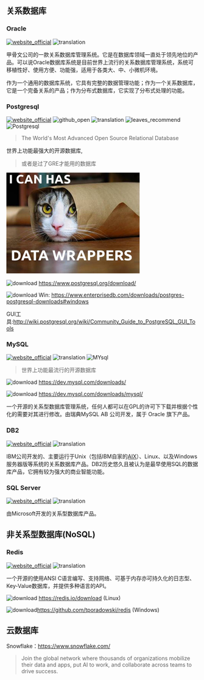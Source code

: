 ## 关系数据库

### Oracle
[![website_official](https://gitbook07.oss-cn-hangzhou.aliyuncs.com/website_official.svg)](https://www.oracle.com/index.htm) ![translation](https://gitbook07.oss-cn-hangzhou.aliyuncs.com/translation.svg) 

甲骨文公司的一款关系数据库管理系统。它是在数据库领域一直处于领先地位的产品。可以说Oracle数据库系统是目前世界上流行的关系数据库管理系统，系统可移植性好、使用方便、功能强，适用于各类大、中、小微机环境。

作为一个通用的数据库系统，它具有完整的数据管理功能；作为一个关系数据库，它是一个完备关系的产品；作为分布式数据库，它实现了分布式处理的功能。

### Postgresql
[![website_official](https://gitbook07.oss-cn-hangzhou.aliyuncs.com/website_official.svg)](https://www.postgresql.org/) ![github_open](https://gitbook07.oss-cn-hangzhou.aliyuncs.com/github_open.svg) ![translation](https://gitbook07.oss-cn-hangzhou.aliyuncs.com/translation.svg) ![leaves_recommend](https://gitbook07.oss-cn-hangzhou.aliyuncs.com/leaves_rec.svg) ![Postgresql](https://img.shields.io/badge/Version-13.0-ff55bb.svg)

> The World's Most Advanced Open Source Relational Database

世界上功能最强大的开源数据库,

> 或者是过了GRE才能用的数据库

<img src="../../.gitbook/assets/z-dev-databases-postgresql-catwrap.jpg" style="zoom:50%;" />

![download](https://gitbook07.oss-cn-hangzhou.aliyuncs.com/download.svg) https://www.postgresql.org/download/

![download](https://gitbook07.oss-cn-hangzhou.aliyuncs.com/download.svg) Win: https://www.enterprisedb.com/downloads/postgres-postgresql-downloads#windows

GUI工具:http://wiki.postgresql.org/wiki/Community_Guide_to_PostgreSQL_GUI_Tools 


### MySQL
[![website_official](https://gitbook07.oss-cn-hangzhou.aliyuncs.com/website_official.svg)](https://www.mysql.com) ![translation](https://gitbook07.oss-cn-hangzhou.aliyuncs.com/translation.svg) ![MYsql](https://img.shields.io/badge/Version-8.0.22-ff55bb.svg)

> 世界上功能最流行的开源数据库

![download](https://gitbook07.oss-cn-hangzhou.aliyuncs.com/download.svg) https://dev.mysql.com/downloads/

 ![download](https://gitbook07.oss-cn-hangzhou.aliyuncs.com/download.svg) https://dev.mysql.com/downloads/mysql/

一个开源的关系型数据库管理系统，任何人都可以在GPL的许可下下载并根据个性化的需要对其进行修改。由瑞典MySQL AB 公司开发，属于 Oracle 旗下产品。

### DB2
[![website_official](https://gitbook07.oss-cn-hangzhou.aliyuncs.com/website_official.svg)](https://www.ibm.com/analytics/db2) ![translation](https://gitbook07.oss-cn-hangzhou.aliyuncs.com/translation.svg) 

IBM公司开发的、主要运行于Unix（包括IBM自家的[AIX](https://zh.wikipedia.org/wiki/AIX)）、Linux、以及Windows服务器版等系统的关系数据库产品。DB2历史悠久且被认为是最早使用SQL的数据库产品，它拥有较为强大的商业智能功能。

### SQL Server
[![website_official](https://gitbook07.oss-cn-hangzhou.aliyuncs.com/website_official.svg)](https://www.microsoft.com/en-us/sql-server/) ![translation](https://gitbook07.oss-cn-hangzhou.aliyuncs.com/translation.svg) 

由Microsoft开发的关系型数据库产品。

## 非关系型数据库(NoSQL)

### Redis
[![website_official](https://gitbook07.oss-cn-hangzhou.aliyuncs.com/website_official.svg)](https://redis.io/) ![translation](https://gitbook07.oss-cn-hangzhou.aliyuncs.com/translation.svg) 

一个开源的使用ANSI C语言编写、支持网络、可基于内存亦可持久化的日志型、Key-Value数据库，并提供多种语言的API。

![download](https://gitbook07.oss-cn-hangzhou.aliyuncs.com/download.svg) https://redis.io/download (Linux)

![download](https://gitbook07.oss-cn-hangzhou.aliyuncs.com/download.svg )https://github.com/tporadowski/redis (Windows)

## 云数据库

Snowflake：https://www.snowflake.com/

> Join the global network where thousands of organizations mobilize their data and apps, put AI to work, and collaborate across teams to drive success.

